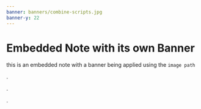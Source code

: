 ```yaml
---
banner: banners/combine-scripts.jpg
banner-y: 22
---
```

# Embedded Note with its own Banner

this is an embedded note with a banner being applied using the `image path`

.

.

.
